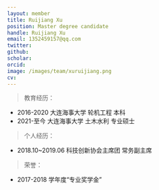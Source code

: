 ```yaml
---
layout: member
title: Ruijiang Xu
position: Master degree candidate
handle: Ruijiang Xu
email: 1352459157@qq.com
twitter: 
github: 
scholar:
orcid: 
image: /images/team/xuruijiang.png
cv: 
---
```



> 教育经历：

- 2016-2020 大连海事大学 轮机工程 本科
- 2021-至今 大连海事大学 土木水利 专业硕士

> 个人经历：

- 2018.10~2019.06 科技创新协会主席团 常务副主席

> 荣誉： 

- 2017-2018 学年度“专业奖学金”